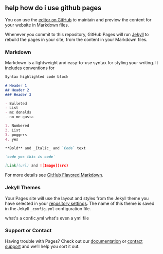 ## help how do i use github pages

You can use the [editor on GitHub](https://github.com/Leaves333/Leaves333.github.io/edit/main/README.md) to maintain and preview the content for your website in Markdown files.

Whenever you commit to this repository, GitHub Pages will run [Jekyll](https://jekyllrb.com/) to rebuild the pages in your site, from the content in your Markdown files.

### Markdown

Markdown is a lightweight and easy-to-use syntax for styling your writing. It includes conventions for

```markdown
Syntax highlighted code block

# Header 1
## Header 2
### Header 3

- Bulleted
- List
- mc donalds
- no me gusta

1. Numbered
2. List
3. poggers
4. yes

**Bold** and _Italic_ and `Code` text

`code yes this is code`

[Link](url) and ![Image](src)
```

For more details see [GitHub Flavored Markdown](https://guides.github.com/features/mastering-markdown/).

### Jekyll Themes

Your Pages site will use the layout and styles from the Jekyll theme you have selected in your [repository settings](https://github.com/Leaves333/Leaves333.github.io/settings/pages). The name of this theme is saved in the Jekyll `_config.yml` configuration file.

what's a confic.yml what's even a yml file

### Support or Contact

Having trouble with Pages? Check out our [documentation](https://docs.github.com/categories/github-pages-basics/) or [contact support](https://support.github.com/contact) and we’ll help you sort it out.
